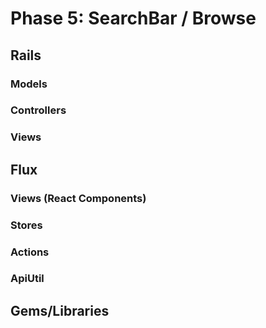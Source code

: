 # Phase 5: SearchBar / Browse

## Rails
### Models

### Controllers

### Views

## Flux
### Views (React Components)


### Stores


### Actions

### ApiUtil


## Gems/Libraries
